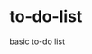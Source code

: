 # to-do-list
basic to-do list


<!DOCTYPE html>
<html lang="en">
<head>
    <meta charset="UTF-8">
    <title>To-do List</title>
    <style>
        :root {
            --priority-high: #ffcccc;
            --priority-medium: #fff3cc;
            --priority-low: #d4ffcc;
        }

        body {
            font-family: Arial, sans-serif;
            max-width: 800px;
            margin: 0 auto;
            padding: 20px;
        }

        .task-form {
            display: flex;
            gap: 10px;
            margin-bottom: 20px;
        }

        .autocomplete-container {
            position: relative;
            flex-grow: 1;
        }

        #taskInput {
            width: 100%;
            padding: 10px;
        }

        .autocomplete-list {
            position: absolute;
            width: 100%;
            background: white;
            border: 1px solid #ddd;
            display: none;
            z-index: 1;
        }

        .autocomplete-item {
            padding: 8px;
            cursor: pointer;
        }

        .autocomplete-item:hover {
            background: #f0f0f0;
        }

        .task-list {
            list-style: none;
            padding: 0;
            min-height: 100px; 
        }

        .task-item {
            display: flex;
            align-items: center;
            padding: 12px;
            margin: 8px 0;
            border-radius: 4px;
            background: #fff;
            box-shadow: 0 2px 4px rgba(0,0,0,0.1);
        }

        .priority-high { border-left: 4px solid #ff4444; }
        .priority-medium { border-left: 4px solid #ffd700; }
        .priority-low { border-left: 4px solid #4CAF50; }

        .completed {
            background: #f8f8f8;
            text-decoration: line-through;
            opacity: 0.7;
        }

        .filters {
            margin: 20px 0;
            display: flex;
            gap: 10px;
        }

        .motivation-message {
            padding: 15px;
            margin: 20px 0;
            background: #e3f2fd;
            border-radius: 4px;
        }

        .overdue {
            animation: pulse 1s infinite;
        }

        @keyframes pulse {
            0% { transform: scale(1); }
            50% { transform: scale(1.02); }
            100% { transform: scale(1); }
        }
    </style>
</head>
<body>
    <h1>My To-do List ✨</h1>
    
    <div class="motivation-message" id="motivation"></div>
    
    <form class="task-form" id="todoForm">
        <div class="autocomplete-container">
            <input type="text" id="taskInput" placeholder="Add a new task...">
            <div class="autocomplete-list" id="autocompleteList"></div>
        </div>
        <select id="priority">
            <option value="high">High</option>
            <option value="medium">Medium</option>
            <option value="low">Low</option>
        </select>
        <input type="datetime-local" id="dueDate">
        <button type="submit">Add Task</button>
    </form>

    <div class="filters">
        <button onclick="TodoApp.showAll()">All</button>
        <button onclick="TodoApp.showActive()">Active</button>
        <button onclick="TodoApp.showCompleted()">Completed</button>
    </div>

    <ul class="task-list" id="taskList"></ul>

    <script>
        class TodoApp {
            static tasks = [];
            static recurringTasks = {};
            static currentFilter = 'all';

            static init() {
                this.loadTasks();
                this.setupEventListeners();
                this.updateMotivationMessage();
                setInterval(() => this.checkOverdueTasks(), 60000);
                this.render(); 
            }

            static setupEventListeners() {
                document.getElementById('todoForm').addEventListener('submit', e => {
                    e.preventDefault();
                    this.addTask();
                });

                document.getElementById('taskInput').addEventListener('input', e => {
                    this.showAutocomplete(e.target.value);
                });
            }

            static addTask() {
                const input = document.getElementById('taskInput');
                const priority = document.getElementById('priority').value;
                const dueDate = document.getElementById('dueDate').value;
                
                const task = {
                    id: Date.now(),
                    text: input.value.trim(),
                    priority,
                    dueDate: dueDate || null,
                    completed: false,
                    createdAt: new Date().toISOString()
                };

                if (task.text) {
                    this.tasks.push(task);
                    this.updateRecurringTasks(task.text);
                    this.saveTasks();
                    input.value = '';
                    this.currentFilter = 'all'; 
                    this.render();
                    this.updateMotivationMessage();
                }
            }

            static updateRecurringTasks(taskText) {
                this.recurringTasks[taskText] = (this.recurringTasks[taskText] || 0) + 1;
            }

            static showAutocomplete(input) {
                const matches = Object.entries(this.recurringTasks)
                    .filter(([task]) => task.toLowerCase().startsWith(input.toLowerCase()))
                    .sort((a, b) => b[1] - a[1])
                    .map(([task]) => task);

                const list = document.getElementById('autocompleteList');
                list.innerHTML = matches.map(task => `
                    <div class="autocomplete-item" onclick="TodoApp.selectAutocomplete('${task}')">
                        ${task}
                    </div>
                `).join('');
                list.style.display = matches.length ? 'block' : 'none';
            }

            static selectAutocomplete(task) {
                document.getElementById('taskInput').value = task;
                document.getElementById('autocompleteList').style.display = 'none';
            }

            static render() {
                const filteredTasks = this.tasks.filter(task => {
                    if (this.currentFilter === 'active') return !task.completed;
                    if (this.currentFilter === 'completed') return task.completed;
                    return true;
                });

                const sortedTasks = filteredTasks.sort((a, b) => {
                    const priorityOrder = { high: 3, medium: 2, low: 1 };
                    if (priorityOrder[b.priority] !== priorityOrder[a.priority]) {
                        return priorityOrder[b.priority] - priorityOrder[a.priority];
                    }
                    return new Date(a.createdAt) - new Date(b.createdAt);
                });

                const taskList = document.getElementById('taskList');
                taskList.innerHTML = sortedTasks.map(task => `
                    <li class="task-item priority-${task.priority} ${task.completed ? 'completed' : ''} 
                        ${this.isOverdue(task) ? 'overdue' : ''}" data-id="${task.id}">
                        <input type="checkbox" ${task.completed ? 'checked' : ''} 
                            onchange="TodoApp.toggleTask(${task.id})">
                        <span style="flex-grow:1; margin:0 10px;">
                            ${task.text}
                            ${task.dueDate ? `<br><small>Due: ${new Date(task.dueDate).toLocaleString()}</small>` : ''}
                        </span>
                        <button onclick="TodoApp.deleteTask(${task.id})">×</button>
                    </li>
                `).join('');
            }

            static toggleTask(id) {
                const task = this.tasks.find(t => t.id === id);
                if (task) task.completed = !task.completed;
                this.saveTasks();
                this.render();
                this.updateMotivationMessage();
            }

            static deleteTask(id) {
                this.tasks = this.tasks.filter(t => t.id !== id);
                this.saveTasks();
                this.render();
                this.updateMotivationMessage();
            }

            static showAll() { this.currentFilter = 'all'; this.render(); }
            static showActive() { this.currentFilter = 'active'; this.render(); }
            static showCompleted() { this.currentFilter = 'completed'; this.render(); }

            static isOverdue(task) {
                return task.dueDate && !task.completed && new Date(task.dueDate) < new Date();
            }

            static checkOverdueTasks() {
                this.tasks.forEach(task => {
                    if (this.isOverdue(task)) {
                        alert(`🚨 Task "${task.text}" is overdue!`);
                    }
                });
            }

            static updateMotivationMessage() {
                const totalTasks = this.tasks.length;
                const completedTasks = this.tasks.filter(t => t.completed).length;
                const messages = {
                    morning: ['Good morning! Ready to conquer the day?', 'Start your day strong!'],
                    afternoon: ['Keep up the good work!', 'You are doing great!'],
                    evening: ['Almost there! Finish strong!', 'Great work today!'],
                    default: ['You have got this!', 'Make it happen!']
                };

                const now = new Date().getHours();
                const timeOfDay = now < 12 ? 'morning' : now < 18 ? 'afternoon' : 'evening';
                const completionRatio = totalTasks > 0 ? completedTasks / totalTasks : 0;

                const motivation = document.getElementById('motivation');
                motivation.textContent = completionRatio > 0.5 ? 
                    messages[timeOfDay][0] : messages[timeOfDay][1] || messages.default[0];
            }

            static generateChecksum(data) {
                return data.split('').reduce((a, b) => a + b.charCodeAt(0), 0);
            }

            static saveTasks() {
                try {
                    const dataString = JSON.stringify(this.tasks);
                    const checksum = this.generateChecksum(dataString);
                    localStorage.setItem('todoData', dataString);
                    localStorage.setItem('todoChecksum', checksum);
                } catch (error) {
                    console.error('LocalStorage error:', error);
                }
            }

            static loadTasks() {
                try {
                    const dataString = localStorage.getItem('todoData');
                    const storedChecksum = localStorage.getItem('todoChecksum');
                    
                    if (dataString && storedChecksum) {
                        const currentChecksum = this.generateChecksum(dataString);
                        if (currentChecksum === parseInt(storedChecksum)) {
                            this.tasks = JSON.parse(dataString);
                            this.tasks.forEach(task => this.updateRecurringTasks(task.text));
                        } else {
                            localStorage.removeItem('todoData');
                            localStorage.removeItem('todoChecksum');
                        }
                    }
                } catch (error) {
                    console.error('Loading error:', error);
                }
            }
        }

        TodoApp.init();
    </script>
</body>
</html>
